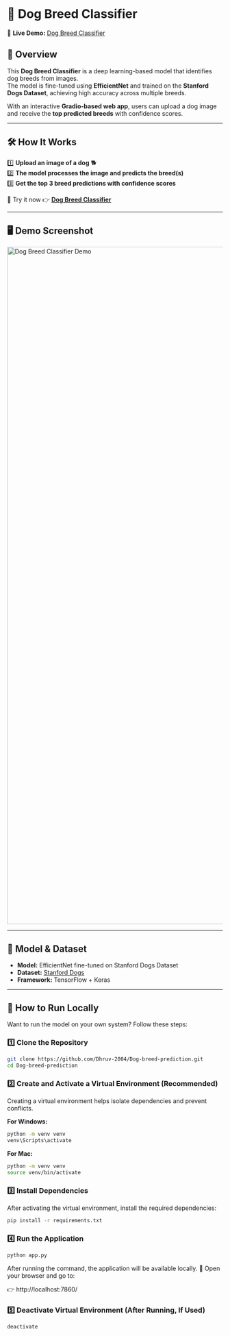# 🐶 Dog Breed Classifier  

🔗 **Live Demo:** [Dog Breed Classifier](https://dhruv-2004-dog-breed-classifier.hf.space/)  

## 📌 Overview  
This **Dog Breed Classifier** is a deep learning-based model that identifies dog breeds from images.  
The model is fine-tuned using **EfficientNet** and trained on the **Stanford Dogs Dataset**, achieving high accuracy across multiple breeds.  

With an interactive **Gradio-based web app**, users can upload a dog image and receive the **top predicted breeds** with confidence scores.  

---
## 🛠️ How It Works  

1️⃣ **Upload an image of a dog** 🐕  
2️⃣ **The model processes the image and predicts the breed(s)**  
3️⃣ **Get the top 3 breed predictions with confidence scores**  

🔗 Try it now 👉 **[Dog Breed Classifier](https://dhruv-2004-dog-breed-classifier.hf.space/)**  

---

## 🖥️ Demo Screenshot  
<img width="1582" alt="Dog Breed Classifier Demo" src="https://github.com/user-attachments/assets/8b9750a3-5c3d-41f0-a3fd-cd7021a76bbc" />

---

## 📂 Model & Dataset  
- **Model:** EfficientNet fine-tuned on Stanford Dogs Dataset  
- **Dataset:** [Stanford Dogs](http://vision.stanford.edu/aditya86/ImageNetDogs/)  
- **Framework:** TensorFlow + Keras  

---

## 🚀 How to Run Locally  

Want to run the model on your own system? Follow these steps:  

### **1️⃣ Clone the Repository**  
```bash
git clone https://github.com/Dhruv-2004/Dog-breed-prediction.git
cd Dog-breed-prediction
```
### **2️⃣ Create and Activate a Virtual Environment (Recommended)**  
Creating a virtual environment helps isolate dependencies and prevent conflicts.  

**For Windows:**  
```bash
python -m venv venv
venv\Scripts\activate
```

**For Mac:**
```bash
python -m venv venv
source venv/bin/activate
```
### **3️⃣ Install Dependencies**  
After activating the virtual environment, install the required dependencies:  

```bash
pip install -r requirements.txt
```

### **4️⃣ Run the Application**
```bash
python app.py
```

After running the command, the application will be available locally.
📌 Open your browser and go to:

👉 http://localhost:7860/

### **5️⃣ Deactivate Virtual Environment (After Running, If Used)**
```bash
deactivate
```
